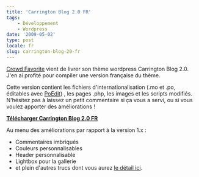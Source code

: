 ```yaml
---
title: 'Carrington Blog 2.0 FR'
tags:
    - Développement
    - Wordpress
date: '2009-05-02'
type: post
locale: fr
slug: carrington-blog-20-fr
---
```


[Crowd Favorite](http://crowdfavorite.com/) vient de livrer son thème wordpress Carrington Blog 2.0\. J'en ai profité pour compiler une version française du thème.

<!-- more -->

Cette version contient les fichiers d'internationalisation (.mo et .po, éditables avec [PoEdit](http://poedit.net/download)) , les pages .php, les images et les scripts modifiés. N'hésitez pas à laissez un petit commentaire si ça vous a servi, ou si vous voulez apporter des améliorations&nbsp;!

**[Télécharger Carrington Blog 2.0 FR](https://codeload.github.com/borisschapira/wordpress-theme-carring-tonBlog2Fr/zip/master)**

Au menu des améliorations par rapport à la version 1.x&nbsp;:

* Commentaires imbriqués
* Couleurs personnalisables
* Header personnalisable
* Lightbox pour la gallerie
* et plein d'autres trucs dont vous aurez [le détail ici](http://theme.co/x/).
